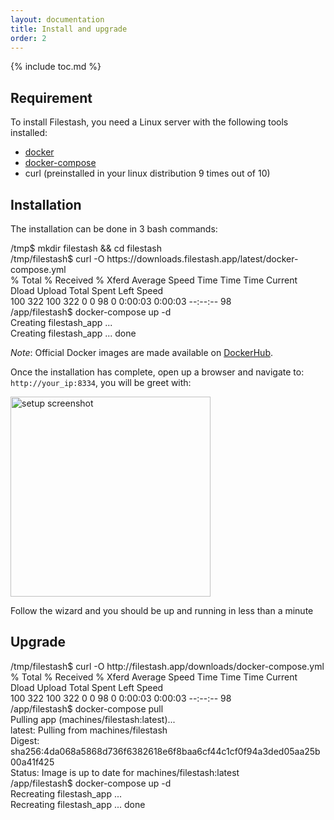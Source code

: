 ```yaml
---
layout: documentation
title: Install and upgrade
order: 2
---
```


{% include toc.md %}

## Requirement

To install Filestash, you need a Linux server with the following tools installed:
- [docker](https://docs.docker.com/install/)
- [docker-compose](https://docs.docker.com/compose/install/)
- curl (preinstalled in your linux distribution 9 times out of 10)

## Installation
The installation can be done in 3 bash commands:
<div class="terminal">
<span class="prompt">/tmp$</span> mkdir filestash && cd filestash <br>
<span class="prompt">/tmp/filestash$</span> curl -O https://downloads.filestash.app/latest/docker-compose.yml <br>
<span>
% Total    % Received % Xferd  Average Speed   Time    Time     Time  Current<br>
                                 Dload  Upload   Total   Spent    Left  Speed<br>
100   322  100   322    0     0     98      0  0:00:03  0:00:03 --:--:--    98<br>
</span>
<span class="prompt">/app/filestash$</span> docker-compose up -d <br>
<span>
Creating filestash_app ... <br>
Creating filestash_app ... done
</span>
</div>

*Note*: Official Docker images are made available on [DockerHub](https://hub.docker.com/r/machines/filestash/).

Once the installation has complete, open up a browser and navigate to: `http://your_ip:8334`, you will be greet with:

<img src="https://raw.githubusercontent.com/mickael-kerjean/filestash_images/master/screenshots/setup.png" alt="setup screenshot" height="320"/>

Follow the wizard and you should be up and running in less than a minute

## Upgrade

<div class="terminal">
<span class="prompt">/tmp/filestash$</span> curl -O http://filestash.app/downloads/docker-compose.yml <br>
<span>
% Total    % Received % Xferd  Average Speed   Time    Time     Time  Current<br>
                                 Dload  Upload   Total   Spent    Left  Speed<br>
100   322  100   322    0     0     98      0  0:00:03  0:00:03 --:--:--    98<br>
</span>
<span class="prompt">/app/filestash$</span> docker-compose pull <br>
<span>
Pulling app (machines/filestash:latest)... <br>
latest: Pulling from machines/filestash <br>
Digest: sha256:4da068a5868d736f6382618e6f8baa6cf44c1cf0f94a3ded05aa25b00a41f425 <br>
Status: Image is up to date for machines/filestash:latest <br>
</span>
<span class="prompt">/app/filestash$</span> docker-compose up -d <br>
<span>
Recreating filestash_app ... <br>
Recreating filestash_app ... done
</span>
</div>
